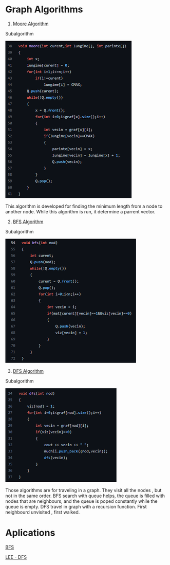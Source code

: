 # Graph Algorithms
1. [Moore Algorithm](https://github.com/Leonard1403/University/blob/master/An1/Sem2/Algoritmica%20grafelor/Laboratoare/Laborator%202/Ex1/main.cpp)

Subalgorithm

![More](https://github.com/Leonard1403/University/blob/master/An1/Sem2/Algoritmica%20grafelor/Laboratoare/SS/moore.png)

This algorithm is developed for finding the minimum length from a node to another node. 
While this algorithm is run, it determine a parrent vector. 


2. [BFS Algorithm](https://github.com/Leonard1403/University/blob/master/An1/Sem2/Algoritmica%20grafelor/Laboratoare/Laborator%202/Ex2/main.cpp)

Subalgorithm

![BFS](https://github.com/Leonard1403/University/blob/master/An1/Sem2/Algoritmica%20grafelor/Laboratoare/SS/bfs.png)

3. [DFS Algorithm](https://github.com/Leonard1403/University/blob/master/An1/Sem2/Algoritmica%20grafelor/Laboratoare/Laborator%202/Ex5/main.cpp)

Subalgorithm

![DFS](https://github.com/Leonard1403/University/blob/master/An1/Sem2/Algoritmica%20grafelor/Laboratoare/SS/dfs.png)

Those algorithms are for traveling in a graph. They visit all the nodes , but not in the same
order. BFS search with queue helps, the queue is filled with nodes that are neighbours, and 
the queue is poped constantly while the queue is empty. DFS travel in graph with a recursion 
function. First neighbourd unvisited , first walked.

# Aplications
[BFS](https://github.com/Leonard1403/University/blob/master/An1/Sem2/Algoritmica%20grafelor/Laboratoare/Laborator%202/Ex4/main.cpp)

[LEE - DFS](https://github.com/Leonard1403/University/blob/master/An1/Sem2/Algoritmica%20grafelor/Laboratoare/Laborator%202/Ex3/main.cpp)